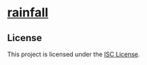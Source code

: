 # [rainfall](https://projects.intra.42.fr/42cursus-rainfall/kiroussa)

## License

This project is licensed under the [ISC License](./LICENSE).

